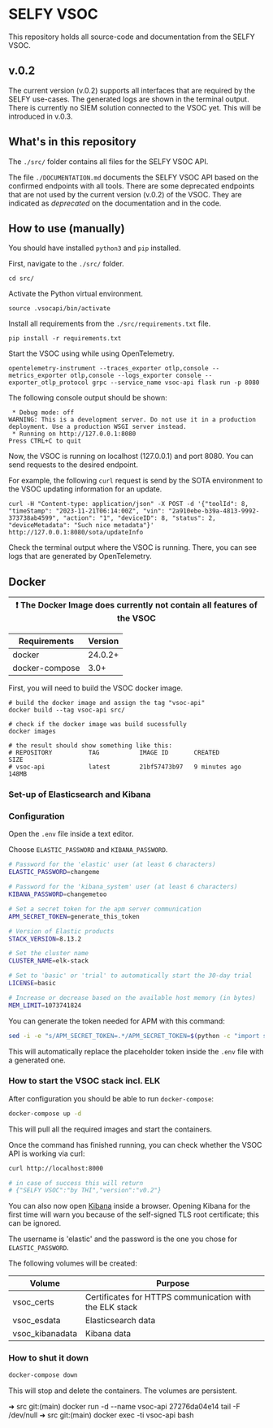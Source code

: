 # SELFY VSOC

This repository holds all source-code and documentation from the SELFY VSOC.

## v.0.2

The current version (v.0.2) supports all interfaces that are required by the SELFY use-cases. The generated logs are shown in the terminal output. There is currently no SIEM solution connected to the VSOC yet. This will be introduced in v.0.3.

## What's in this repository

The `./src/` folder contains all files for the SELFY VSOC API. 

The file `./DOCUMENTATION.md` documents the SELFY VSOC API based on the confirmed endpoints with all tools. There are some deprecated endpoints that are not used by the current version (v.0.2) of the VSOC. They are indicated as *deprecated* on the documentation and in the code.

## How to use (manually) 

You should have installed `python3` and `pip` installed.

First, navigate to the `./src/` folder.
```
cd src/
```

Activate the Python virtual environment.
```
source .vsocapi/bin/activate
```

Install all requirements from the `./src/requirements.txt` file.
```
pip install -r requirements.txt
```

Start the VSOC using while using OpenTelemetry.
```
opentelemetry-instrument --traces_exporter otlp,console --metrics_exporter otlp,console --logs_exporter console --exporter_otlp_protocol grpc --service_name vsoc-api flask run -p 8080
```

The following console output should be shown:
```
 * Debug mode: off
WARNING: This is a development server. Do not use it in a production deployment. Use a production WSGI server instead.
 * Running on http://127.0.0.1:8080
Press CTRL+C to quit
```

Now, the VSOC is running on localhost (127.0.0.1) and port 8080. You can send requests to the desired endpoint.

For example, the following `curl` request is send by the SOTA environment to the VSOC updating information for an update.
```
curl -H "Content-type: application/json" -X POST -d '{"toolId": 8, "timeStamp": "2023-11-21T06:14:00Z", "vin": "2a910ebe-b39a-4813-9992-373738ab4599", "action": "1", "deviceID": 8, "status": 2, "deviceMetadata": "Such nice metadata"}' http://127.0.0.1:8080/sota/updateInfo
```

Check the terminal output where the VSOC is running. There, you can see logs that are generated by OpenTelemetry.

## Docker

| :exclamation: The Docker Image does currently not contain all features of the VSOC |
| ---------------------------------------------------------------------------------- |

| Requirements   | Version |
| -------------- | ------- |
| docker         | 24.0.2+ |
| docker-compose | 3.0+    |

First, you will need to build the VSOC docker image.
```
# build the docker image and assign the tag "vsoc-api"
docker build --tag vsoc-api src/

# check if the docker image was build sucessfully 
docker images 

# the result should show something like this:
# REPOSITORY          TAG           IMAGE ID       CREATED         SIZE
# vsoc-api            latest        21bf57473b97   9 minutes ago   148MB
```

### Set-up of Elasticsearch and Kibana
### Configuration
Open the `.env` file inside a text editor.

Choose `ELASTIC_PASSWORD` and `KIBANA_PASSWORD`.
```sh
# Password for the 'elastic' user (at least 6 characters)
ELASTIC_PASSWORD=changeme

# Password for the 'kibana_system' user (at least 6 characters)
KIBANA_PASSWORD=changemetoo

# Set a secret token for the apm server communication
APM_SECRET_TOKEN=generate_this_token

# Version of Elastic products
STACK_VERSION=8.13.2

# Set the cluster name
CLUSTER_NAME=elk-stack

# Set to 'basic' or 'trial' to automatically start the 30-day trial
LICENSE=basic

# Increase or decrease based on the available host memory (in bytes)
MEM_LIMIT=1073741824
```
You can generate the token needed for APM with this command:
```sh
sed -i -e "s/APM_SECRET_TOKEN=.*/APM_SECRET_TOKEN=$(python -c "import secrets; print(secrets.token_urlsafe(32))")/g" .env
```
This will automatically replace the placeholder token inside the `.env` file with a generated one.
### How to start the VSOC stack incl. ELK
After configuration you should be able to run `docker-compose`:
```sh
docker-compose up -d
```
This will pull all the required images and start the containers.

Once the command has finished running, you can check whether the VSOC API is working via curl:
```sh
curl http://localhost:8000

# in case of success this will return
# {"SELFY VSOC":"by THI","version":"v0.2"}
```
You can also now open [Kibana](https://localhost:5601) inside a browser. Opening Kibana for the first time will warn you because of the self-signed TLS root certificate; this can be ignored.

The username is 'elastic' and the password is the one you chose for `ELASTIC_PASSWORD`.

The following volumes will be created:

| Volume          | Purpose                                                 |
| --------------- | ------------------------------------------------------- |
| vsoc_certs      | Certificates for HTTPS communication with the ELK stack |
| vsoc_esdata     | Elasticsearch data                                      |
| vsoc_kibanadata | Kibana data                                             |

### How to shut it down
```sh
docker-compose down
```
This will stop and delete the containers. The volumes are persistent.

➜  src git:(main) docker run -d --name vsoc-api 27276da04e14 tail -F /dev/null 
➜  src git:(main) docker exec -ti vsoc-api bash

